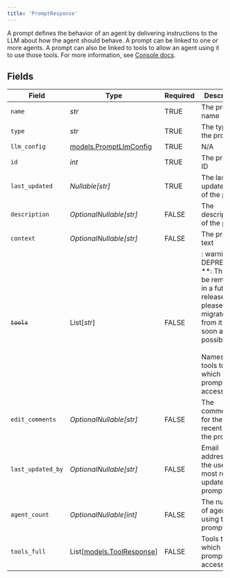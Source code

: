 ```yaml
---
title: 'PromptResponse'
---
```


A prompt defines the behavior of an agent by delivering instructions to the LLM about how the
agent should behave. A prompt can be linked to one or more agents. A prompt can also be linked to
tools to allow an agent using it to use those tools. For more information, see
[Console docs](https://docs.syllable.ai/Resources/Prompts).


## Fields

| Field                                                                                                                                                                      | Type                                                                                                                                                                       | Required                                                                                                                                                                   | Description                                                                                                                                                                | Example                                                                                                                                                                    |
| -------------------------------------------------------------------------------------------------------------------------------------------------------------------------- | -------------------------------------------------------------------------------------------------------------------------------------------------------------------------- | -------------------------------------------------------------------------------------------------------------------------------------------------------------------------- | -------------------------------------------------------------------------------------------------------------------------------------------------------------------------- | -------------------------------------------------------------------------------------------------------------------------------------------------------------------------- |
| `name`                                                                                                                                                                     | *str*                                                                                                                                                                      | TRUE                                                                                                                                                         | The prompt name                                                                                                                                                            |                                                                                                                                                                            |
| `type`                                                                                                                                                                     | *str*                                                                                                                                                                      | TRUE                                                                                                                                                         | The type of the prompt                                                                                                                                                     |                                                                                                                                                                            |
| `llm_config`                                                                                                                                                               | [models.PromptLlmConfig](../models/promptllmconfig.md)                                                                                                                     | TRUE                                                                                                                                                         | N/A                                                                                                                                                                        |                                                                                                                                                                            |
| `id`                                                                                                                                                                       | *int*                                                                                                                                                                      | TRUE                                                                                                                                                         | The prompt ID                                                                                                                                                              |                                                                                                                                                                            |
| `last_updated`                                                                                                                                                             | *Nullable[str]*                                                                                                                                                            | TRUE                                                                                                                                                         | The last updated date of the prompt                                                                                                                                        |                                                                                                                                                                            |
| `description`                                                                                                                                                              | *OptionalNullable[str]*                                                                                                                                                    | FALSE                                                                                                                                                         | The description of the prompt                                                                                                                                              |                                                                                                                                                                            |
| `context`                                                                                                                                                                  | *OptionalNullable[str]*                                                                                                                                                    | FALSE                                                                                                                                                         | The prompt text                                                                                                                                                            |                                                                                                                                                                            |
| ~~`tools`~~                                                                                                                                                                | List[*str*]                                                                                                                                                                | FALSE                                                                                                                                                         | : warning: ** DEPRECATED **: This will be removed in a future release, please migrate away from it as soon as possible.<br/><br/>Names of the tools to which the prompt has access |                                                                                                                                                                            |
| `edit_comments`                                                                                                                                                            | *OptionalNullable[str]*                                                                                                                                                    | FALSE                                                                                                                                                         | The comments for the most recent edit to the prompt                                                                                                                        |                                                                                                                                                                            |
| `last_updated_by`                                                                                                                                                          | *OptionalNullable[str]*                                                                                                                                                    | FALSE                                                                                                                                                         | Email address of the user who most recently updated the prompt                                                                                                             | user@email.com                                                                                                                                                             |
| `agent_count`                                                                                                                                                              | *OptionalNullable[int]*                                                                                                                                                    | FALSE                                                                                                                                                         | The number of agents using the prompt                                                                                                                                      |                                                                                                                                                                            |
| `tools_full`                                                                                                                                                               | List[[models.ToolResponse](../models/toolresponse.md)]                                                                                                                     | FALSE                                                                                                                                                         | Tools to which the prompt has access                                                                                                                                       |                                                                                                                                                                            |